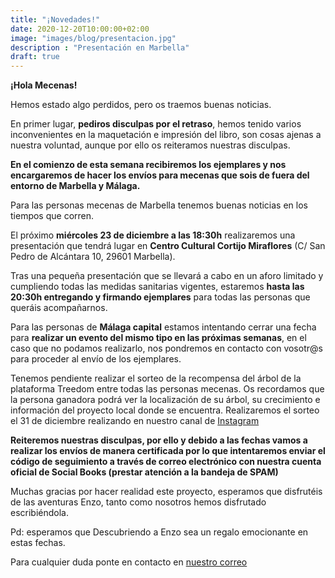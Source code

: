 ```yaml
---
title: "¡Novedades!"
date: 2020-12-20T10:00:00+02:00
image: "images/blog/presentacion.jpg"
description : "Presentación en Marbella"
draft: true
---
```


**¡Hola Mecenas!**

Hemos estado algo perdidos, pero os traemos buenas noticias.

En primer lugar, **pediros disculpas por el retraso**, hemos tenido varios inconvenientes en la maquetación e impresión del libro, son cosas ajenas a nuestra voluntad, aunque por ello os reiteramos nuestras disculpas.

**En el comienzo de esta semana recibiremos los ejemplares y nos encargaremos de hacer los envíos para mecenas que sois de fuera del entorno de Marbella y Málaga.**

Para las personas mecenas de Marbella tenemos buenas noticias en los tiempos que corren.

El próximo **miércoles 23 de diciembre a las 18:30h** realizaremos una presentación que tendrá lugar en **Centro Cultural Cortijo Miraflores** (C/ San Pedro de Alcántara 10, 29601 Marbella).

Tras una pequeña presentación que se llevará a cabo en un aforo limitado y cumpliendo todas las medidas sanitarias vigentes, estaremos **hasta las 20:30h entregando y firmando ejemplares** para todas las personas que queráis acompañarnos.

Para las personas de **Málaga capital** estamos intentando cerrar una fecha para **realizar un evento del mismo tipo en las próximas semanas**, en el caso que no podamos realizarlo, nos pondremos en contacto con vosotr@s para proceder al envío de los ejemplares.

Tenemos pendiente realizar el sorteo de la recompensa del árbol de la plataforma Treedom entre todas las personas mecenas. Os recordamos que la persona ganadora podrá ver la localización de su árbol, su crecimiento e información del proyecto local donde se encuentra. Realizaremos el sorteo el 31 de diciembre realizando en nuestro canal de [Instagram](https://www.instagram.com/social_books/)

**Reiteremos nuestras disculpas, por ello y debido a las fechas vamos a realizar los envíos de manera certificada por lo que intentaremos enviar el código de seguimiento a través de correo electrónico con nuestra cuenta oficial de Social Books (prestar atención a la bandeja de SPAM)**

Muchas gracias por hacer realidad este proyecto, esperamos que disfrutéis de las aventuras Enzo, tanto como nosotros hemos disfrutado escribiéndola.

Pd: esperamos que Descubriendo a Enzo sea un regalo emocionante en estas fechas.

Para cualquier duda ponte en contacto en [nuestro correo](info.socialbooks@gmail.com)